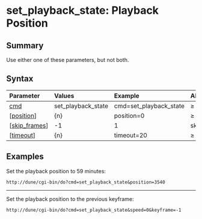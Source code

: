 # set\_playback\_state: Playback Position #
## Summary ##

Use either one of these parameters, but not both.

## Syntax ##

| **Parameter**                   | **Values**           | **Example**              | **API version(s)** |
|:--------------------------------|:---------------------|:-------------------------|:-------------------|
| [cmd](Cmd.md)                     | set\_playback\_state | cmd=set\_playback\_state | ≥ 1                |
| [[position](PlaybackPosition.md)] | {n}                  | position=0               | ≥ 1                |
| [[skip\_frames](SkipFrames.md)]    | -1 | 1               | skip\_frames=1           | ≥ 1                |
| [[timeout](Timeout.md)]           | {n}                  | timeout=20               | ≥ 1                |

## Examples ##

Set the playback position to 59 minutes:

`http://dune/cgi-bin/do?cmd=set_playback_state&position=3540`


---


Set the playback position to the previous keyframe:

`http://dune/cgi-bin/do?cmd=set_playback_state&speed=0&keyframe=-1`